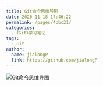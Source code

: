```yaml
---
title: Git命令思维导图
date: 2020-11-18 17:46:22
permalink: /pages/4cbc21/
categories: 
  - 《Git》学习笔记
tags: 
  - Git
author: 
  name: jialongP
  link: https://github.com/jialongP
---
```

![Git命令思维导图](/img/git.png)
